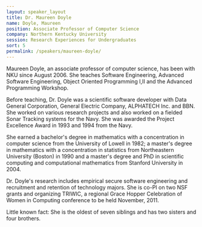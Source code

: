 ```yaml
---
layout: speaker_layout
title: Dr. Maureen Doyle
name: Doyle, Maureen
position: Associate Professor of Computer Science
company: Northern Kentucky University
session: Research Experiences for Undergraduates
sort: 5
permalink: /speakers/maureen-doyle/
---
```


Maureen Doyle, an associate professor of computer science, has been with NKU since August 2006. She teaches Software Engineering, Advanced Software Engineering, Object Oriented Programming I,II and the Advanced Programming Workshop.

Before teaching, Dr. Doyle was a scientific software developer with Data General Corporation, General Electric Company, ALPHATECH Inc. and BBN. She worked on various research projects and also worked on a fielded Sonar Tracking systems for the Navy. She was awarded the Project Excellence Award in 1993 and 1994 from the Navy.

She earned a bachelor's degree in mathematics with a concentration in computer science from the University of Lowell in 1982; a master's degree in mathematics with a concentration in statistics from Northeastern University (Boston) in 1990 and a master's degree and PhD in scientific computing and computational mathematics from Stanford University in 2004.

Dr. Doyle's research includes empirical secure software engineering and recruitment and retention of technology majors. She is co-PI on two NSF grants and organizing TRIWIC, a regional Grace Hopper Celebration of Women in Computing conference to be held November, 2011.

Little known fact: She is the oldest of seven siblings and has two sisters and four brothers.